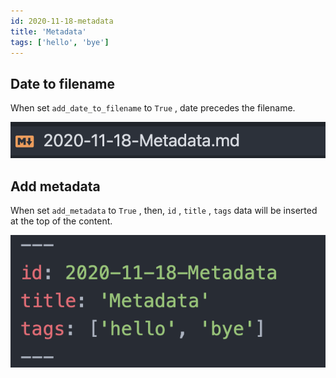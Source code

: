 ```yaml
---
id: 2020-11-18-metadata
title: 'Metadata'
tags: ['hello', 'bye']
---
```


## Date to filename

When set `add_date_to_filename` to `True` , date precedes the filename.

![2020-11-18-metadata-image-0](images/2020-11-18-metadata-image-0.png)

## Add metadata

When set `add_metadata` to `True` , then, `id` , `title` , `tags` data will be inserted at the top of the content.

![2020-11-18-metadata-image-1](images/2020-11-18-metadata-image-1.png)
